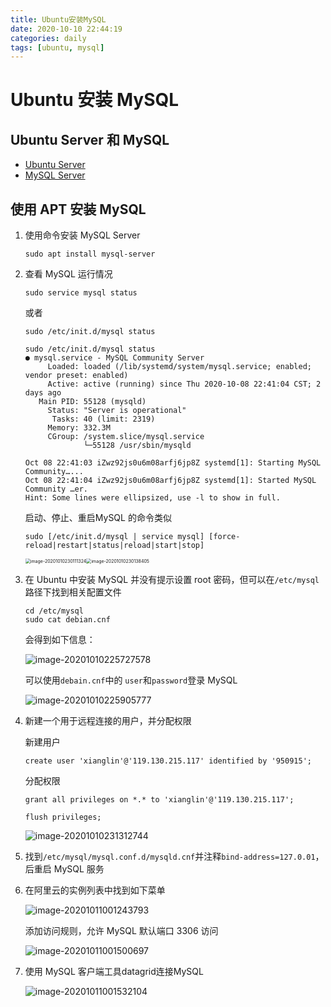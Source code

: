 ```yaml
---
title: Ubuntu安装MySQL
date: 2020-10-10 22:44:19
categories: daily
tags: [ubuntu, mysql]
---
```


# Ubuntu 安装 MySQL

## Ubuntu Server 和 MySQL

* [Ubuntu Server](https://ubuntu.com/download/alternative-downloads)
* [MySQL Server](https://downloads.mysql.com/archives/community/)

## 使用 APT 安装 MySQL

1. 使用命令安装 MySQL Server

   `sudo apt install mysql-server`

2. 查看 MySQL 运行情况

   `sudo service mysql status`

   或者

   `sudo /etc/init.d/mysql status`

   ```shell
   sudo /etc/init.d/mysql status
   ● mysql.service - MySQL Community Server
        Loaded: loaded (/lib/systemd/system/mysql.service; enabled; vendor preset: enabled)
        Active: active (running) since Thu 2020-10-08 22:41:04 CST; 2 days ago
      Main PID: 55128 (mysqld)
        Status: "Server is operational"
         Tasks: 40 (limit: 2319)
        Memory: 332.3M
        CGroup: /system.slice/mysql.service
                └─55128 /usr/sbin/mysqld
   
   Oct 08 22:41:03 iZwz92js0u6m08arfj6jp8Z systemd[1]: Starting MySQL Community…...
   Oct 08 22:41:04 iZwz92js0u6m08arfj6jp8Z systemd[1]: Started MySQL Community …er.
   Hint: Some lines were ellipsized, use -l to show in full.
   ```

   启动、停止、重启MySQL 的命令类似

   ```shell
   sudo [/etc/init.d/mysql | service mysql] [force-reload|restart|status|reload|start|stop]
   ```

   <img src="https://cdn.jsdelivr.net/gh/xianglin2020/gallery@master/202010/230111.png" alt="image-20201010230111324" style="zoom:50%;" /><img src="https://cdn.jsdelivr.net/gh/xianglin2020/gallery@master/202010/230138.png" alt="image-20201010230138405" style="zoom:50%;" />

3. 在 Ubuntu 中安装 MySQL 并没有提示设置 root 密码，但可以在`/etc/mysql`路径下找到相关配置文件

   ```shell
   cd /etc/mysql
   sudo cat debian.cnf
   ```

   会得到如下信息：

   ![image-20201010225727578](https://cdn.jsdelivr.net/gh/xianglin2020/gallery@master/202010/225728.png)

   可以使用`debain.cnf`中的 `user`和`password`登录 MySQL

   ![image-20201010225905777](https://cdn.jsdelivr.net/gh/xianglin2020/gallery@master/202010/000743.png)
   
4. 新建一个用于远程连接的用户，并分配权限

   新建用户

   `create user 'xianglin'@'119.130.215.117' identified by '950915';`

   分配权限

   `grant all privileges on *.* to 'xianglin'@'119.130.215.117';`

   `flush privileges;`

   ![image-20201010231312744](https://cdn.jsdelivr.net/gh/xianglin2020/gallery@master/202010/231313.png)

5. 找到`/etc/mysql/mysql.conf.d/mysqld.cnf`并注释`bind-address=127.0.01`，后重启 MySQL 服务

6. 在阿里云的实例列表中找到如下菜单

   ![image-20201011001243793](https://cdn.jsdelivr.net/gh/xianglin2020/gallery@master/202010/000622.png)

   添加访问规则，允许 MySQL 默认端口 3306 访问

   ![image-20201011001500697](https://cdn.jsdelivr.net/gh/xianglin2020/gallery@master/202010/001501.png)

7. 使用 MySQL 客户端工具datagrid连接MySQL

   ![image-20201011001532104](https://cdn.jsdelivr.net/gh/xianglin2020/gallery@master/202010/000652.png)

   